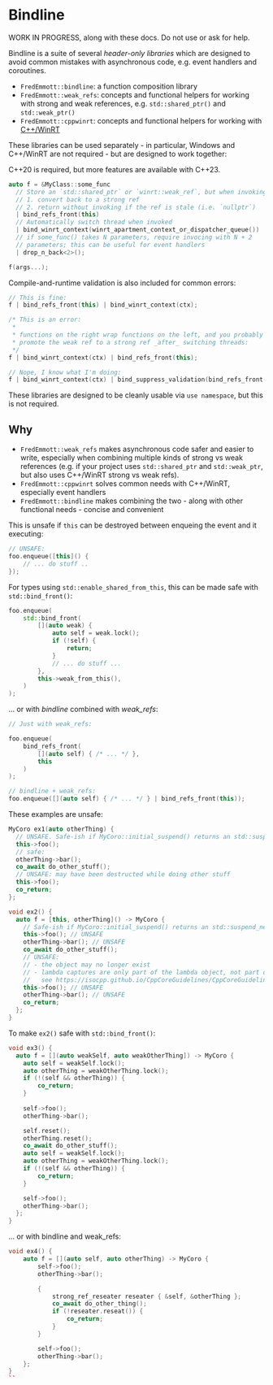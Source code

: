 # Bindline

WORK IN PROGRESS, along with these docs. Do not use or ask for help.

Bindline is a suite of several *header-only libraries* which are designed to avoid common mistakes with asynchronous code, e.g. event handlers and coroutines.

- `FredEmmott::bindline`: a function composition library
- `FredEmmott::weak_refs`: concepts and functional helpers for working with strong and weak references, e.g. `std::shared_ptr()` and `std::weak_ptr()`
- `FredEmmott::cppwinrt`: concepts and functional helpers for working with [C++/WinRT](https://aka.ms/cppwinrt)

These libraries can be used separately - in particular, Windows and C++/WinRT are not required - but are designed to work together:

C++20 is required, but more features are available with C++23.

```C++
auto f = &MyClass::some_func
  // Store an `std::shared_ptr` or `winrt::weak_ref`, but when invoking:
  // 1. convert back to a strong ref
  // 2. return without invoking if the ref is stale (i.e. `nullptr`)
  | bind_refs_front(this)
  // Automatically switch thread when invoked
  | bind_winrt_context(winrt_apartment_context_or_dispatcher_queue())
  // if some_func() takes N parameters, require invocing with N + 2
  // parameters; this can be useful for event handlers
  | drop_n_back<2>();

f(args...);
```

Compile-and-runtime validation is also included for common errors:

```c++
// This is fine:
f | bind_refs_front(this) | bind_winrt_context(ctx);

/* This is an error:
 *
 * functions on the right wrap functions on the left, and you probably want to
 * promote the weak ref to a strong ref _after_ switching threads:
 */
f | bind_winrt_context(ctx) | bind_refs_front(this);

// Nope, I know what I'm doing:
f | bind_winrt_context(ctx) | bind_suppress_validation(bind_refs_front(this));
```

These libraries are designed to be cleanly usable via `use namespace`, but this is not required.

## Why

- `FredEmmott::weak_refs` makes asynchronous code safer and easier to write, especially when combining multiple kinds of strong vs weak references (e.g. if your project uses `std::shared_ptr` and `std::weak_ptr`, but also uses C++/WinRT strong vs weak refs).
- `FredEmmott::cppwinrt` solves common needs with C++/WinRT, especially event handlers
- `FredEmmott::bindline` makes combining the two - along with other functional needs - concise and convenient

This is unsafe if `this` can be destroyed between enqueing the event and it executing:

```c++
// UNSAFE:
foo.enqueue([this]() {
    // ... do stuff ..
});
```

For types using `std::enable_shared_from_this`, this can be made safe with `std::bind_front()`:

```c++
foo.enqueue(
    std::bind_front(
        [](auto weak) {
            auto self = weak.lock();
            if (!self) {
                return;
            }
            // ... do stuff ...
        },
        this->weak_from_this(),
    )
);
```

... or with *bindline* combined with *weak_refs*:

```c++
// Just with weak_refs:

foo.enqueue(
    bind_refs_front(
        [](auto self) { /* ... */ },
        this
    )
);

// bindline + weak_refs:
foo.enqueue([](auto self) { /* ... */ } | bind_refs_front(this));
```

These examples are unsafe:

```c++
MyCoro ex1(auto otherThing) {
  // UNSAFE. Safe-ish if MyCoro::initial_suspend() returns an std::suspend_never();
  this->foo();
  // safe:
  otherThing->bar();
  co_await do_other_stuff();
  // UNSAFE: may have been destructed while doing other stuff
  this->foo(); 
  co_return;
};

void ex2() {
  auto f = [this, otherThing]() -> MyCoro {
    // Safe-ish if MyCoro::initial_suspend() returns an std::suspend_never();
    this->foo(); // UNSAFE
    otherThing->bar(); // UNSAFE
    co_await do_other_stuff();
    // UNSAFE:
    // - the object may no longer exist
    // - lambda captures are only part of the lambda object, not part of the coroutine state;
    //   see https://isocpp.github.io/CppCoreGuidelines/CppCoreGuidelines#Rcoro-capture
    this->foo(); // UNSAFE
    otherThing->bar(); // UNSAFE
    co_return;
  };
}
```

To make `ex2()` safe with `std::bind_front()`:

```c++
void ex3() {
  auto f = [](auto weakSelf, auto weakOtherThing]) -> MyCoro {
    auto self = weakSelf.lock();
    auto otherThing = weakOtherThing.lock();
    if (!(self && otherThing)) {
        co_return;
    }
    
    self->foo();
    otherThing->bar();

    self.reset();
    otherThing.reset();
    co_await do_other_stuff();
    auto self = weakSelf.lock();
    auto otherThing = weakOtherThing.lock();
    if (!(self && otherThing)) {
        co_return;
    }

    self->foo();
    otherThing->bar();
  };
}
```

... or with bindline and weak_refs:

```c++
void ex4() {
    auto f = [](auto self, auto otherThing) -> MyCoro {
        self->foo();
        otherThing->bar();

        {
            strong_ref_reseater reseater { &self, &otherThing };
            co_await do_other_thing();
            if (!reseater.reseat()) {
                co_return;
            }
        }

        self->foo();
        otherThing->bar();
    };
}
``